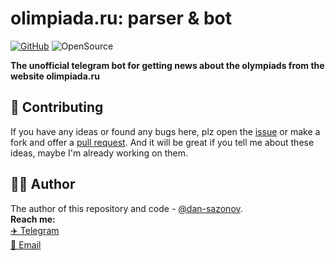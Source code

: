 # olimpiada.ru: parser & bot
[![GitHub](https://img.shields.io/github/license/dan-sazonov/olimpiada.ru-bot)](
https://github.com/dan-sazonov/olimpiada.ru-bot/blob/main/LICENSE)
![OpenSource](https://img.shields.io/badge/Open%20Source-%E2%99%A5-red)<br>

**The unofficial telegram bot for getting news about the olympiads from the website olimpiada.ru**

## 🤝 Contributing
If you have any ideas or found any bugs here, plz open the [issue](https://github.com/dan-sazonov/olimpiada.ru-bot/issues)
 or make a fork and offer a [pull request](https://github.com/dan-sazonov/olimpiada.ru-bot/pulls). And it will be
 great if you tell me about these ideas, maybe I'm already working on them.
 
## 👨‍💻 Author
The author of this repository and code - [@dan-sazonov](https://github.com/dan-sazonov). <br>
**Reach me:**<br>
[✈️ Telegram](https://t.me/dan_sazonov) <br>
[📧 Email](mailto:p-294803@yandex.com) <br>
